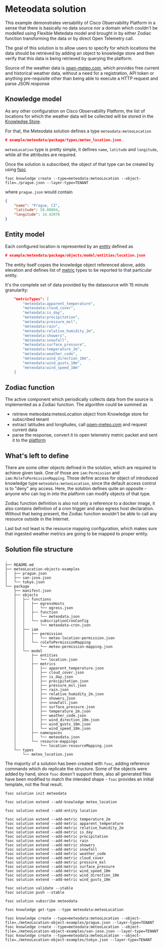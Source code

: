 # Meteodata solution

This example demonstrates versability of Cisco Observability Platform in a sense
that there is basically no data source nor a domain which couldn't be modelled
using Flexible Metedata model and brought in by either Zodiac function transforming
the data or by direct Open Telemetry call.

The goal of this solution is to allow users to specify for which locations the data
should be retrieved by adding an object to knowledge store and then verify that this
data is being retrieved by querying the platform.

Source of the weather data is [open-meteo.com](https://open-meteo.com), which provides
free current and historical weather data, without a need for a registration, API token
or anything pre-requisite other than being able to execute a HTTP request and parse
JSON response

## Knowledge model

As any other configuration on Cisco Observability Platform, the list of locations for
which the weather data will be collected will be stored in the [Knowledge Store](https://developer.cisco.com/docs/cisco-observability-platform/#!knowledge-store-introduction/introduction).

For that, the Meteodata solution defines a type `meteodata:meteoLocation`

```json
# example/meteodata/package/types/meteo_location.json
```

`meteoLocation` type is pretty simple, it defines `name`, `latitude` and `longitude`,
while all the attributes are required.

Once the solution is subscribed, the object of that type can be created by using [fsoc](https://github.com/cisco-open/fsoc)

`fsoc knowledge create --type=meteodata:meteoLocation --object-file=./prague.json --layer-type=TENANT`

where `prague.json` would contain

```json
{
    "name": "Prague, CZ",
    "latitude": 50.08804,
    "longitude": 14.42076
}
```

## Entity model

Each configured location is represented by an [entity](https://developer.cisco.com/docs/cisco-observability-platform/#!entities)
defined as

```json
# example/meteodata/package/objects/model/entities/location.json
```

The entity itself copies the knowledge object referenced above, adds elevation and defines
list of [metric](https://developer.cisco.com/docs/cisco-observability-platform/#!metrics-model) types to be reported to that particular entity.

It's the complete set of data provided by the datasource with 15 minute granularity:

```json
    "metricTypes": [
        "meteodata:apparent_temperature",
        "meteodata:cloud_cover",
        "meteodata:is_day",
        "meteodata:precipitation",
        "meteodata:pressure_msl",
        "meteodata:rain",
        "meteodata:relative_humidity_2m",
        "meteodata:showers",
        "meteodata:snowfall",
        "meteodata:surface_pressure",
        "meteodata:temperature_2m",
        "meteodata:weather_code",
        "meteodata:wind_direction_10m",
        "meteodata:wind_gusts_10m",
        "meteodata:wind_speed_10m"
    ]
```

## Zodiac function

The active component which periodically collects data from the source is implemented
as a Zodiac function. The algorithm could be summed as

- retrieve meteodata:meteoLocation object from Knowledge store for subscribed tenant
- extract latitudes and longitudes, call [open-meteo.com](open-meteo.com) and request current data
- parse the response, convert it to open telemetry metric packet and sent it to the [platform](https://developer.cisco.com/docs/cisco-observability-platform/#!data-ingestion-introduction)

## What's left to define

There are some other objects defined in the solution, which are required to achieve 
given task. One of those are `iam:Permission` and `iam:RoleToPermissionMapping`. Those
define access for object of introduced knowledge type `meteodata:meteoLocation`, since
the default access control is to "deny" any access. Here, the solution defines quite
an opposite - anyone who can log in into the platform can modify objects of that type.

Zodiac function definition is also not only a reference to a docker image, it also contains
definition of a cron trigger and also egress host declaration. Without that being present,
the Zodiac function wouldn't be able to call any resource outside in the Internet.

Last but not least is the resource mapping configuration, which makes sure that ingested
weather metrics are going to be mapped to proper entity.

## Solution file structure

```
.
├── README.md
├── meteoLocation-objects-examples
│   ├── prague.json
│   ├── san-jose.json
│   └── tokyo.json
└── package
    ├── manifest.json
    ├── objects
    │   ├── functions
    │   │   ├── egressHosts
    │   │   │   └── egress.json
    │   │   ├── function
    │   │   │   └── meteodata.json
    │   │   └── subscriptionCronConfig
    │   │       └── meteodata-cron.json
    │   ├── iam
    │   │   ├── permission
    │   │   │   └── meteo-location-permission.json
    │   │   └── roleToPermissionMapping
    │   │       └── meteo-permission-mapping.json
    │   └── model
    │       ├── entities
    │       │   └── location.json
    │       ├── metrics
    │       │   ├── apparent_temperature.json
    │       │   ├── cloud_cover.json
    │       │   ├── is_day.json
    │       │   ├── precipitation.json
    │       │   ├── pressure_msl.json
    │       │   ├── rain.json
    │       │   ├── relative_humidity_2m.json
    │       │   ├── showers.json
    │       │   ├── snowfall.json
    │       │   ├── surface_pressure.json
    │       │   ├── temperature_2m.json
    │       │   ├── weather_code.json
    │       │   ├── wind_direction_10m.json
    │       │   ├── wind_gusts_10m.json
    │       │   └── wind_speed_10m.json
    │       ├── namespaces
    │       │   └── meteodata.json
    │       └── resource-mappings
    │           └── location-resourceMapping.json
    └── types
        └── meteo_location.json
```

The majority of a solution has been created with `fsoc`, adding reference commands
which do replicate the structure. Some of the objects were added by hand, since
`fsoc` doesn't support them, also all generated files have been modified to match
the intended shape - `fsoc` provides an initial template, not the final result.

```
fsoc solution init meteodata

fsoc solution extend --add-knowledge meteo_location

fsoc solution extend --add-entity location

fsoc solution extend --add-metric temperature_2m
fsoc solution extend --add-metric apparent_temperature
fsoc solution extend --add-metric relative_humidity_2m
fsoc solution extend --add-metric is_day
fsoc solution extend --add-metric precipitation
fsoc solution extend --add-metric rain
fsoc solution extend --add-metric showers
fsoc solution extend --add-metric snowfall
fsoc solution extend --add-metric weather_code
fsoc solution extend --add-metric cloud_cover
fsoc solution extend --add-metric pressure_msl
fsoc solution extend --add-metric surface_pressure
fsoc solution extend --add-metric wind_speed_10m
fsoc solution extend --add-metric wind_direction_10m
fsoc solution extend --add-metric wind_gusts_10m

fsoc solution validate --stable
fsoc solution push --stable

fsoc solution subscribe meteodata

fsoc knowledge get-type --type meteodata:meteoLocation

fsoc knowledge create --type=meteodata:meteoLocation --object-file=./meteoLocation-object-examples/prague.json --layer-type=TENANT
fsoc knowledge create --type=meteodata:meteoLocation --object-file=./meteoLocation-object-examples/san-jose.json --layer-type=TENANT
fsoc knowledge create --type=meteodata:meteoLocation --object-file=./meteoLocation-object-examples/tokyo.json --layer-type=TENANT
```

